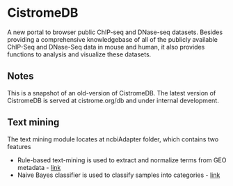 # CistromeDB

A new portal to browser public ChIP-seq and DNase-seq datasets. 
Besides providing a comprehensive knowledgebase of all of the publicly 
available ChIP-Seq and DNase-Seq data in mouse and human, it also provides 
functions to analysis and visualize these datasets.

## Notes

This is a snapshot of an old-version of CistromeDB. The latest version 
of CistromeDB is served at cistrome.org/db and under internal development.

## Text mining

The text mining module locates at ncbiAdapter folder, which contains two features

* Rule-based text-mining is used to extract and normalize terms from GEO metadata - [link](https://github.com/hanfeisun/CistromeDB/blob/newdc/ncbiAdapter/geo.py)
* Naive Bayes classifier is used to classify samples into categories - [link](https://github.com/hanfeisun/CistromeDB/tree/newdc/ncbiAdapter/classifiers)

